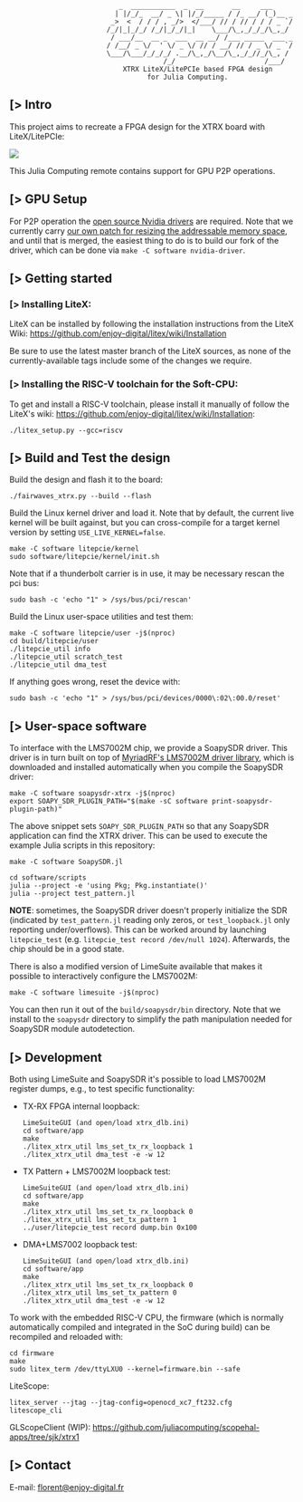                                _  ___________  _  __       __     ___
                              | |/_/_  __/ _ \| |/_/_____ / /_ __/ (_)__ _
                             _>  <  / / / , _/>  </___/ // / // / / / _ `/
                            /_/|_|_/_/ /_/|_/_/|_|    \___/\_,_/_/_/\_,_/
                             / ___/__  __ _  ___  __ __/ /___ _____  ___ _
                            / /__/ _ \/  ' \/ _ \/ // / __/ // / _ \/ _ `/
                            \___/\___/_/_/_/ .__/\_,_/\__/\_,_/_//_/\_, /
                                          /_/                      /___/
                                XTRX LiteX/LitePCIe based FPGA design
                                      for Julia Computing.

[> Intro
--------

This project aims to recreate a FPGA design for the XTRX board with
LiteX/LitePCIe:

![](https://user-images.githubusercontent.com/1450143/147348139-503834af-76d5-4172-8ca0-e323b719fa17.png)


This Julia Computing remote contains support for GPU P2P operations.

[> GPU Setup
------------

For P2P operation the [open source Nvidia drivers](https://github.com/NVIDIA/open-gpu-kernel-modules) are required.
Note that we currently carry [our own patch for resizing the addressable memory space](https://github.com/NVIDIA/open-gpu-kernel-modules/pull/3), and until that is merged, the easiest thing to do is to build our fork of the driver, which can be done via `make -C software nvidia-driver`.


[> Getting started
------------------

### [> Installing LiteX:

LiteX can be installed by following the installation instructions from the LiteX
Wiki: https://github.com/enjoy-digital/litex/wiki/Installation

Be sure to use the latest master branch of the LiteX sources, as none of the
currently-available tags include some of the changes we require.

### [> Installing the RISC-V toolchain for the Soft-CPU:

To get and install a RISC-V toolchain, please install it manually of follow the
LiteX's wiki: https://github.com/enjoy-digital/litex/wiki/Installation:

```
./litex_setup.py --gcc=riscv
```


[> Build and Test the design
----------------------------

Build the design and flash it to the board:

```
./fairwaves_xtrx.py --build --flash
```

Build the Linux kernel driver and load it.
Note that by default, the current live kernel will be built against, but you can cross-compile for a target kernel version by setting `USE_LIVE_KERNEL=false`.

```
make -C software litepcie/kernel
sudo software/litepcie/kernel/init.sh
```

Note that if a thunderbolt carrier is in use, it may be necessary rescan the pci bus:

```
sudo bash -c 'echo "1" > /sys/bus/pci/rescan'
```

Build the Linux user-space utilities and test them:

```
make -C software litepcie/user -j$(nproc)
cd build/litepcie/user
./litepcie_util info
./litepcie_util scratch_test
./litepcie_util dma_test
```

If anything goes wrong, reset the device with:

```
sudo bash -c 'echo "1" > /sys/bus/pci/devices/0000\:02\:00.0/reset'
```


[> User-space software
----------------------

To interface with the LMS7002M chip, we provide a SoapySDR driver. This driver
is in turn built on top of [MyriadRF's LMS7002M driver
library](https://github.com/myriadrf/LMS7002M-driver), which is downloaded and
installed automatically when you compile the SoapySDR driver:

```
make -C software soapysdr-xtrx -j$(nproc)
export SOAPY_SDR_PLUGIN_PATH="$(make -sC software print-soapysdr-plugin-path)"
```

The above snippet sets `SOAPY_SDR_PLUGIN_PATH` so that any SoapySDR application
can find the XTRX driver. This can be used to execute the example Julia scripts
in this repository:

```
make -C software SoapySDR.jl

cd software/scripts
julia --project -e 'using Pkg; Pkg.instantiate()'
julia --project test_pattern.jl
```

**NOTE**: sometimes, the SoapySDR driver doesn't properly initialize the SDR
(indicated by `test_pattern.jl` reading only zeros, or `test_loopback.jl` only
reporting under/overflows). This can be worked around by launching
`litepcie_test` (e.g. `litepcie_test record /dev/null 1024`). Afterwards, the
chip should be in a good state.

There is also a modified version of LimeSuite available that makes it possible
to interactively configure the LMS7002M:

```
make -C software limesuite -j$(nproc)
```

You can then run it out of the `build/soapysdr/bin` directory.  Note that we
install to the `soapysdr` directory to simplify the path manipulation needed
for SoapySDR module autodetection.

[> Development
--------------

Both using LimeSuite and SoapySDR it's possible to load LMS7002M register dumps,
e.g., to test specific functionality:

- TX-RX FPGA internal loopback:

  ```
  LimeSuiteGUI (and open/load xtrx_dlb.ini)
  cd software/app
  make
  ./litex_xtrx_util lms_set_tx_rx_loopback 1
  ./litex_xtrx_util dma_test -e -w 12
  ```

- TX Pattern + LMS7002M loopback test:

  ```
  LimeSuiteGUI (and open/load xtrx_dlb.ini)
  cd software/app
  make
  ./litex_xtrx_util lms_set_tx_rx_loopback 0
  ./litex_xtrx_util lms_set_tx_pattern 1
  ../user/litepcie_test record dump.bin 0x100
  ```

- DMA+LMS7002 loopback test:

  ```
  LimeSuiteGUI (and open/load xtrx_dlb.ini)
  cd software/app
  make
  ./litex_xtrx_util lms_set_tx_rx_loopback 0
  ./litex_xtrx_util lms_set_tx_pattern 0
  ./litex_xtrx_util dma_test -e -w 12
  ```

To work with the embedded RISC-V CPU, the firmware (which is normally
automatically compiled and integrated in the SoC during build) can be recompiled
and reloaded with:

```
cd firmware
make
sudo litex_term /dev/ttyLXU0 --kernel=firmware.bin --safe
```

LiteScope:

```
litex_server --jtag --jtag-config=openocd_xc7_ft232.cfg
litescope_cli
```

GLScopeClient (WIP):
https://github.com/juliacomputing/scopehal-apps/tree/sjk/xtrx1


[> Contact
----------

E-mail: florent@enjoy-digital.fr
